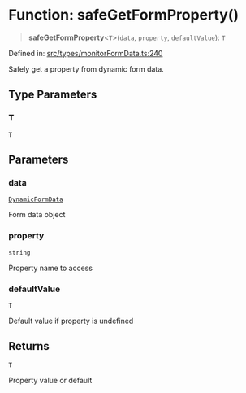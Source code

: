 # Function: safeGetFormProperty()

> **safeGetFormProperty**\<`T`\>(`data`, `property`, `defaultValue`): `T`

Defined in: [src/types/monitorFormData.ts:240](https://github.com/Nick2bad4u/Uptime-Watcher/blob/main/src/types/monitorFormData.ts#L240)

Safely get a property from dynamic form data.

## Type Parameters

### T

`T`

## Parameters

### data

[`DynamicFormData`](../interfaces/DynamicFormData.md)

Form data object

### property

`string`

Property name to access

### defaultValue

`T`

Default value if property is undefined

## Returns

`T`

Property value or default
